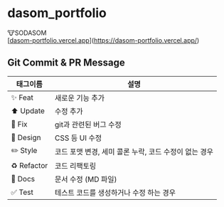 # dasom_portfolio

🐮SODASOM <br />
[[dasom-portfolio.vercel.app](https://dasom-portfolio.vercel.app/about)](https://dasom-portfolio.vercel.app/)

## Git Commit & PR Message

| 태그이름    | 설명                                                  |
| ----------- | ----------------------------------------------------- |
| ✨ Feat     | 새로운 기능 추가                                      |
| ⬆️ Update   | 수정 추가                                             |
| 🐛 Fix      | git과 관련된 버그 수정                                |
| 🎨 Design   | CSS 등 UI 수정                                        |
| ✏️ Style    | 코드 포맷 변경, 세미 콜론 누락, 코드 수정이 없는 경우 |
| ♻️ Refactor | 코드 리팩토링                                         |
| 📝 Docs     | 문서 수정 (MD 파일)                                   |
| ✅ Test     | 테스트 코드를 생성하거나 수정 하는 경우               |
